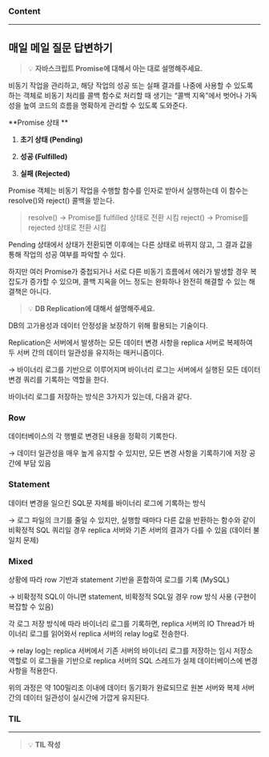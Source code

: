 
### Content

---

## 매일 메일 질문 답변하기

> 💡 ****자바스크립트 Promise에 대해서 아는 대로 설명해주세요.****

비동기 작업을 관리하고, 해당 작업의 성공 또는 실패 결과를 나중에 사용할 수 있도록 하는 객체로 비동기 처리를 콜백 함수로 처리할 때 생기는 “콜백 지옥”에서 벗어나 가독성을 높여 코드의 흐름을 명확하게 관리할 수 있도록 도와준다.


**Promise 상태 **

1. **초기 상태 (Pending)**

1. **성공 (Fulfilled)**

1. **실패 (Rejected)**


Promise 객체는 비동기 작업을 수행할 함수를 인자로 받아서 실행하는데 이 함수는 resolve()와 reject() 콜백을 받는다.

> resolve() → Promise를 fulfilled 상태로 전환 시킴
reject() → Promise를 rejected 상태로 전환 시킴


Pending 상태에서 상태가 전환되면 이후에는 다른 상태로 바뀌지 않고, 그 결과 값을 통해 작업의 성공 여부를 파악할 수 있다.


하지만 여러 Promise가 중첩되거나 서로 다른 비동기 흐름에서 에러가 발생할 경우 복잡도가 증가할 수 있으며, 콜백 지옥을 어느 정도는 완화하나 완전히 해결할 수 있는 해결책은 아니다.

> 💡 ****DB Replication에 대해서 설명해주세요.****

DB의 고가용성과 데이터 안정성을 보장하기 위해 활용되는 기술이다.


Replication은 서버에서 발생하는 모든 데이터 변경 사항을 replica 서버로 복제하여 두 서버 간의 데이터 일관성을 유지하는 매커니즘이다.

→ 바이너리 로그를 기반으로 이루어지며 바이너리 로그는 서버에서 실행된 모든 데이터 변경 쿼리를 기록하는 역할을 한다.


바이너리 로그를 저장하는 방식은 3가지가 있는데, 다음과 같다.

### Row

데이터베이스의 각 행별로 변경된 내용을 정확히 기록한다.

→ 데이터 일관성을 매우 높게 유지할 수 있지만, 모든 변경 사항을 기록하기에 저장 공간에 부담 있음

### Statement

데이터 변경을 일으킨 SQL문 자체를 바이너리 로그에 기록하는 방식

→ 로그 파일의 크기를 줄일 수 있지만, 실행할 때마다 다른 값을 반환하는 함수와 같이 비확정적 SQL 쿼리일 경우 replica 서버와 기존 서버의 결과가 다를 수 있음 (데이터 불일치 문제)

### Mixed

상황에 따라 row 기반과 statement 기반을 혼합하여 로그를 기록 (MySQL)

→ 비확정적 SQL이 아니면 statement, 비확정적 SQL일 경우 row 방식 사용
(구현이 복잡할 수 있음)



각 로그 저장 방식에 따라 바이너리 로그를 기록하면, replica 서버의 IO Thread가 바이너리 로그를 읽어와서 replica 서버의 relay log로 전송한다.

→ relay log는 replica 서버에서 기존 서버의 바이너리 로그를 저장하는 임시 저장소 역할로 이 로그들을 기반으로 replica 서버의 SQL 스레드가 실제 데이터베이스에 변경 사항을 적용한다.


위의 과정은 약 100밀리초 이내에 데이터 동기화가 완료되므로 원본 서버와 복제 서버 간의 데이터 일관성이 실시간에 가깝게 유지된다.


### **TIL**

---


> 💡 **TIL 작성**

